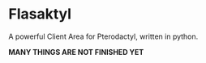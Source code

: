 # Flasaktyl
 A powerful Client Area for Pterodactyl, written in python.

**MANY THINGS ARE NOT FINISHED YET**